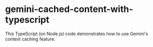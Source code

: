 # gemini-cached-content-with-typescript
This TypeScript (on Node.js) code demonstrates how to use Gemini's context caching feature. 
